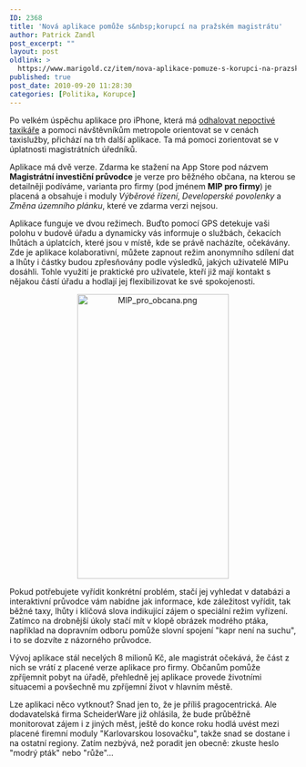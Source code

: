 ```yaml
---
ID: 2368
title: 'Nová aplikace pomůže s&nbsp;korupcí na pražském magistrátu'
author: Patrick Zandl
post_excerpt: ""
layout: post
oldlink: >
  https://www.marigold.cz/item/nova-aplikace-pomuze-s-korupci-na-prazskem-magistratu
published: true
post_date: 2010-09-20 11:28:30
categories: [Politika, Korupce]
---
```

Po velkém úspěchu aplikace pro iPhone, která má <a href="http://zpravy.idnes.cz/s-virtualnim-taxametrem-prijdou-spory-o-cenu-a-udavani-ridicu-p6o-/domaci.asp?c=A100917_124722_domaci_hv">odhalovat nepoctivé taxikáře</a> a pomoci návštěvníkům metropole orientovat se v cenách taxislužby, přichází na trh další aplikace. Ta má pomoci zorientovat se v úplatnosti magistrátních úředníků. 

Aplikace má dvě verze. Zdarma ke stažení na App Store pod názvem <strong>Magistrátní investiční průvodce</strong> je verze pro běžného občana, na kterou se detailněji podíváme, varianta pro firmy (pod jménem <strong>MIP pro firmy</strong>) je placená a obsahuje i moduly <em>Výběrové řízení</em>, <em>Developerské povolenky</em> a <em>Změna územního plánku</em>, které ve zdarma verzi nejsou. 

Aplikace funguje ve dvou režimech.  Buďto pomocí GPS detekuje vaši polohu v budově úřadu a dynamicky vás informuje o službách, čekacích lhůtách a úplatcích, které jsou v místě, kde se právě nacházíte, očekávány. Zde je aplikace kolaborativní, můžete zapnout režim anonymního sdílení dat a lhůty i částky budou zpřesňovány podle výsledků, jakých uživatelé MIPu dosáhli. Tohle využití je praktické pro uživatele, kteří již mají kontakt s nějakou částí úřadu a hodlají jej flexibilizovat ke své spokojenosti. 

<div style="text-align:center;"><img src="http://www.marigold.cz/wp-content/uploads/mip-pro-obcana.png" alt="MIP_pro_obcana.png" border="0" width="266" height="500" /></div>

Pokud potřebujete vyřídit konkrétní problém, stačí jej vyhledat v databázi a interaktivní průvodce vám nabídne jak informace, kde záležitost vyřídit, tak běžné taxy, lhůty i klíčová slova indikující zájem o speciální režim vyřízení. Zatímco na drobnější úkoly stačí mít v klopě obrázek modrého ptáka, například na dopravním odboru pomůže slovní spojení "kapr není na suchu", i to se dozvíte z názorného průvodce. 

Vývoj aplikace stál necelých 8 milionů Kč, ale magistrát očekává, že část z nich se vrátí z placené verze aplikace pro firmy. Občanům pomůže zpříjemnit pobyt na úřadě, přehledně jej aplikace provede životními situacemi a povšechně mu zpříjemní život v hlavním městě. 

Lze aplikaci něco vytknout? Snad jen to, že je příliš pragocentrická. Ale dodavatelská firma ScheiderWare již ohlásila, že bude průběžně monitorovat zájem i z jiných měst, ještě do konce roku hodlá uvést mezi placené firemní moduly "Karlovarskou losovačku", takže  snad se dostane i na ostatní regiony. Zatím nezbývá, než poradit jen obecně: zkuste heslo "modrý pták" nebo "růže"...